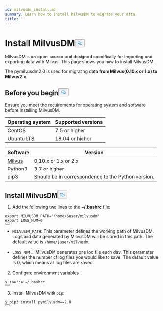 ```yaml
---
id: milvusdm_install.md
summary: Learn how to install MilvusDM to migrate your data.
title: ''
---
```

<h1 id="Install-MilvusDM" class="common-anchor-header">Install MilvusDM<button data-href="#Install-MilvusDM" class="anchor-icon" translate="no">
      <svg translate="no"
        aria-hidden="true"
        focusable="false"
        height="20"
        version="1.1"
        viewBox="0 0 16 16"
        width="16"
      >
        <path
          fill="#0092E4"
          fill-rule="evenodd"
          d="M4 9h1v1H4c-1.5 0-3-1.69-3-3.5S2.55 3 4 3h4c1.45 0 3 1.69 3 3.5 0 1.41-.91 2.72-2 3.25V8.59c.58-.45 1-1.27 1-2.09C10 5.22 8.98 4 8 4H4c-.98 0-2 1.22-2 2.5S3 9 4 9zm9-3h-1v1h1c1 0 2 1.22 2 2.5S13.98 12 13 12H9c-.98 0-2-1.22-2-2.5 0-.83.42-1.64 1-2.09V6.25c-1.09.53-2 1.84-2 3.25C6 11.31 7.55 13 9 13h4c1.45 0 3-1.69 3-3.5S14.5 6 13 6z"
        ></path>
      </svg>
    </button></h1><p>MilvusDM is an open-source tool designed specifically for importing and exporting data with Milvus. This page shows you how to install MilvusDM.</p>
<div class="alert note">
  The pymilvusdm2.0 is used for migrating data <b>from Milvus(0.10.x or 1.x) to Milvus2.x</b>.
</div>
<h2 id="Before-you-begin" class="common-anchor-header">Before you begin<button data-href="#Before-you-begin" class="anchor-icon" translate="no">
      <svg translate="no"
        aria-hidden="true"
        focusable="false"
        height="20"
        version="1.1"
        viewBox="0 0 16 16"
        width="16"
      >
        <path
          fill="#0092E4"
          fill-rule="evenodd"
          d="M4 9h1v1H4c-1.5 0-3-1.69-3-3.5S2.55 3 4 3h4c1.45 0 3 1.69 3 3.5 0 1.41-.91 2.72-2 3.25V8.59c.58-.45 1-1.27 1-2.09C10 5.22 8.98 4 8 4H4c-.98 0-2 1.22-2 2.5S3 9 4 9zm9-3h-1v1h1c1 0 2 1.22 2 2.5S13.98 12 13 12H9c-.98 0-2-1.22-2-2.5 0-.83.42-1.64 1-2.09V6.25c-1.09.53-2 1.84-2 3.25C6 11.31 7.55 13 9 13h4c1.45 0 3-1.69 3-3.5S14.5 6 13 6z"
        ></path>
      </svg>
    </button></h2><p>Ensure you meet the requirements for operating system and software before installing MilvusDM.</p>
<table>
<thead>
<tr><th>Operating system</th><th>Supported versions</th></tr>
</thead>
<tbody>
<tr><td>CentOS</td><td>7.5 or higher</td></tr>
<tr><td>Ubuntu LTS</td><td>18.04 or higher</td></tr>
</tbody>
</table>
<table>
<thead>
<tr><th>Software</th><th>Version</th></tr>
</thead>
<tbody>
<tr><td><a href="https://milvus.io/">Milvus</a></td><td>0.10.x or 1.x or 2.x</td></tr>
<tr><td>Python3</td><td>3.7 or higher</td></tr>
<tr><td>pip3</td><td>Should be in correspondence to the Python version.</td></tr>
</tbody>
</table>
<h2 id="Install-MilvusDM" class="common-anchor-header">Install MilvusDM<button data-href="#Install-MilvusDM" class="anchor-icon" translate="no">
      <svg translate="no"
        aria-hidden="true"
        focusable="false"
        height="20"
        version="1.1"
        viewBox="0 0 16 16"
        width="16"
      >
        <path
          fill="#0092E4"
          fill-rule="evenodd"
          d="M4 9h1v1H4c-1.5 0-3-1.69-3-3.5S2.55 3 4 3h4c1.45 0 3 1.69 3 3.5 0 1.41-.91 2.72-2 3.25V8.59c.58-.45 1-1.27 1-2.09C10 5.22 8.98 4 8 4H4c-.98 0-2 1.22-2 2.5S3 9 4 9zm9-3h-1v1h1c1 0 2 1.22 2 2.5S13.98 12 13 12H9c-.98 0-2-1.22-2-2.5 0-.83.42-1.64 1-2.09V6.25c-1.09.53-2 1.84-2 3.25C6 11.31 7.55 13 9 13h4c1.45 0 3-1.69 3-3.5S14.5 6 13 6z"
        ></path>
      </svg>
    </button></h2><ol>
<li>Add the following two lines to the <strong>~/.bashrc</strong> file:</li>
</ol>
<pre><code translate="no" class="language-bash"><span class="hljs-keyword">export</span> <span class="hljs-variable constant_">MILVUSDM_PATH</span>=<span class="hljs-string">&#x27;/home/$user/milvusdm&#x27;</span>
<span class="hljs-keyword">export</span> <span class="hljs-variable constant_">LOGS_NUM</span>=<span class="hljs-number">0</span>
<button class="copy-code-btn"></button></code></pre>
<ul>
<li><p><code translate="no">MILVUSDM_PATH</code>: This parameter defines the working path of MilvusDM. Logs and data generated by MilvusDM will be stored in this path.  The default value is <code translate="no">/home/$user/milvusdm</code>.</p></li>
<li><p><code translate="no">LOGS_NUM</code>： MilvusDM generates one log file each day. This parameter defines the number of log files you would like to save. The default value is 0, which means all log files are saved.</p></li>
</ul>
<ol start="2">
<li>Configure environment variables：</li>
</ol>
<pre><code translate="no" class="language-shell">$ <span class="hljs-built_in">source</span> ~/.bashrc
<button class="copy-code-btn"></button></code></pre>
<ol start="3">
<li>Install MilvusDM with <code translate="no">pip</code>:</li>
</ol>
<pre><code translate="no" class="language-shell">$ pip3 install pymilvusdm==2.0
<button class="copy-code-btn"></button></code></pre>

